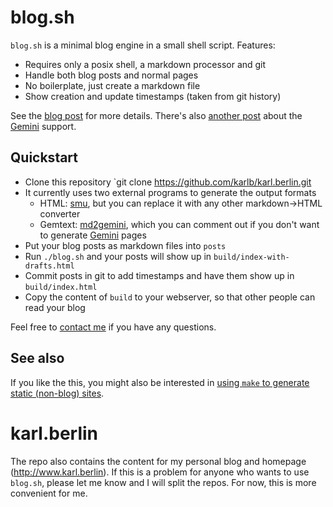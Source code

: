 # blog.sh

`blog.sh` is a minimal blog engine in a small shell script. Features:

* Requires only a posix shell, a markdown processor and git
* Handle both blog posts and normal pages
* No boilerplate, just create a markdown file
* Show creation and update timestamps (taken from git history)

See the [blog post](http://www.karl.berlin/blog.html) for more details. There's also [another post](https://www.karl.berlin/gemini-blog.html) about the [Gemini](https://geminiquickst.art/) support.

## Quickstart

* Clone this repository `git clone https://github.com/karlb/karl.berlin.git
* It currently uses two external programs to generate the output formats
	* HTML: [smu](https://github.com/karlb/smu), but you can replace it with any other markdown->HTML converter
	* Gemtext: [md2gemini](https://github.com/karlb/md2gemini/), which you can comment out if you don't want to generate [Gemini](https://geminiquickst.art/) pages
* Put your blog posts as markdown files into `posts`
* Run `./blog.sh` and your posts will show up in `build/index-with-drafts.html`
* Commit posts in git to add timestamps and have them show up in `build/index.html`
* Copy the content of `build` to your webserver, so that other people can read your blog

Feel free to [contact me](karl@karl.berlin) if you have any questions.

## See also

If you like the this, you might also be interested in [using `make` to generate static (non-blog) sites](https://www.karl.berlin/static-site.html).

# karl.berlin

The repo also contains the content for my personal blog and homepage (http://www.karl.berlin). If this is a problem for anyone who wants to use `blog.sh`, please let me know and I will split the repos. For now, this is more convenient for me.
